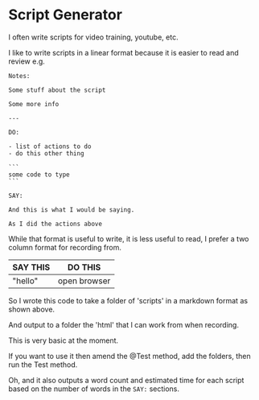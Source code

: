 # Script Generator

I often write scripts for video training, youtube, etc.

I like to write scripts in a linear format because it is easier to read and review e.g.

~~~~~~~~
Notes:

Some stuff about the script

Some more info

---

DO:

- list of actions to do
- do this other thing

```
some code to type
```

SAY:

And this is what I would be saying.

As I did the actions above
~~~~~~~~

While that format is useful to write, it is less useful to read, I prefer a two column format for recording from.

| SAY THIS | DO THIS |
|----|----|
| "hello" | open browser |

So I wrote this code to take a folder of 'scripts' in a markdown format as shown above.

And output to a folder the 'html' that I can work from when recording.

This is very basic at the moment.

If you want to use it then amend the @Test method, add the folders, then run the Test method.

Oh, and it also outputs a word count and estimated time for each script based on the number of words in the `SAY:` sections. 

